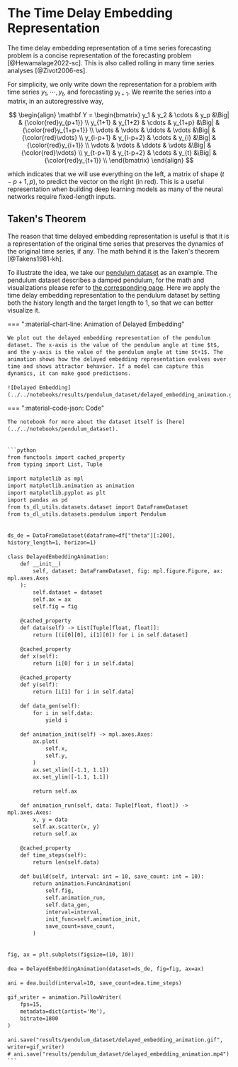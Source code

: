 # The Time Delay Embedding Representation

The time delay embedding representation of a time series forecasting problem is a concise representation of the forecasting problem [@Hewamalage2022-sc]. This is also called rolling in many time series analyses [@Zivot2006-es].

For simplicity, we only write down the representation for a problem with time series $y_{1}, \cdots, y_{t}$, and forecasting $y_{t+1}$. We rewrite the series into a matrix, in an autoregressive way,

$$
\begin{align}
\mathbf Y = \begin{bmatrix}
y_1 & y_2 & \cdots & y_p &\Big| & {\color{red}y_{p+1}} \\
y_{1+1} & y_{1+2} & \cdots & y_{1+p} &\Big| &  {\color{red}y_{1+p+1}} \\
\vdots & \vdots & \ddots & \vdots &\Big| &  {\color{red}\vdots} \\
y_{i-p+1} & y_{i-p+2} & \cdots & y_{i} &\Big| &  {\color{red}y_{i+1}} \\
\vdots & \vdots & \ddots & \vdots &\Big| &  {\color{red}\vdots} \\
y_{t-p+1} & y_{t-p+2} & \cdots & y_{t} &\Big| &  {\color{red}y_{t+1}} \\
\end{bmatrix}
\end{align}
$$

which indicates that we will use everything on the left, a matrix of shape $(t-p+1,p)$, to predict the vector on the right (in red). This is a useful representation when building deep learning models as many of the neural networks require fixed-length inputs.


## Taken's Theorem

The reason that time delayed embedding representation is useful is that it is a representation of the original time series that preserves the dynamics of the original time series, if any. The math behind it is the Taken's theorem [@Takens1981-kh].

To illustrate the idea, we take our [pendulum dataset](../time-series-deep-learning/timeseries.dataset.pendulum.md) as an example. The pendulum dataset describes a damped pendulum, for the math and visualizations please refer to [the corresponding page](../time-series-deep-learning/timeseries.dataset.pendulum.md). Here we apply the time delay embedding representation to the pendulum dataset by setting both the history length and the target length to 1, so that we can better visualize it.


=== ":material-chart-line: Animation of Delayed Embedding"

    We plot out the delayed embedding representation of the pendulum dataset. The x-axis is the value of the pendulum angle at time $t$, and the y-axis is the value of the pendulum angle at time $t+1$. The animation shows how the delayed embedding representation evolves over time and shows attractor behavior. If a model can capture this dynamics, it can make good predictions.

    ![Delayed Embedding](../../notebooks/results/pendulum_dataset/delayed_embedding_animation.gif)

=== ":material-code-json: Code"

    The notebook for more about the dataset itself is [here](../../notebooks/pendulum_dataset).


    ```python
    from functools import cached_property
    from typing import List, Tuple

    import matplotlib as mpl
    import matplotlib.animation as animation
    import matplotlib.pyplot as plt
    import pandas as pd
    from ts_dl_utils.datasets.dataset import DataFrameDataset
    from ts_dl_utils.datasets.pendulum import Pendulum


    ds_de = DataFrameDataset(dataframe=df["theta"][:200], history_length=1, horizon=1)

    class DelayedEmbeddingAnimation:
        def __init__(
            self, dataset: DataFrameDataset, fig: mpl.figure.Figure, ax: mpl.axes.Axes
        ):
            self.dataset = dataset
            self.ax = ax
            self.fig = fig

        @cached_property
        def data(self) -> List[Tuple[float, float]]:
            return [(i[0][0], i[1][0]) for i in self.dataset]

        @cached_property
        def x(self):
            return [i[0] for i in self.data]

        @cached_property
        def y(self):
            return [i[1] for i in self.data]

        def data_gen(self):
            for i in self.data:
                yield i

        def animation_init(self) -> mpl.axes.Axes:
            ax.plot(
                self.x,
                self.y,
            )
            ax.set_xlim([-1.1, 1.1])
            ax.set_ylim([-1.1, 1.1])

            return self.ax

        def animation_run(self, data: Tuple[float, float]) -> mpl.axes.Axes:
            x, y = data
            self.ax.scatter(x, y)
            return self.ax

        @cached_property
        def time_steps(self):
            return len(self.data)

        def build(self, interval: int = 10, save_count: int = 10):
            return animation.FuncAnimation(
                self.fig,
                self.animation_run,
                self.data_gen,
                interval=interval,
                init_func=self.animation_init,
                save_count=save_count,
            )


    fig, ax = plt.subplots(figsize=(10, 10))

    dea = DelayedEmbeddingAnimation(dataset=ds_de, fig=fig, ax=ax)

    ani = dea.build(interval=10, save_count=dea.time_steps)

    gif_writer = animation.PillowWriter(
        fps=15,
        metadata=dict(artist='Me'),
        bitrate=1800
    )

    ani.save("results/pendulum_dataset/delayed_embedding_animation.gif", writer=gif_writer)
    # ani.save("results/pendulum_dataset/delayed_embedding_animation.mp4")
    ```
